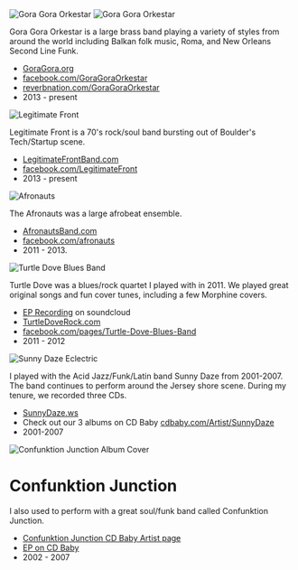 <img class="band" src="/images/gora_gora_orkestar.png" alt="Gora Gora Orkestar"/>
<img class="band ggo" src="/images/gora_gora_orkestar_2015_10.jpg" alt="Gora Gora Orkestar"/>

Gora Gora Orkestar is a large brass band playing a variety of styles from around the world including Balkan folk music, Roma, and New Orleans Second Line Funk.

<div class="clear"></div>

- [GoraGora.org](http://goragora.org)
- [facebook.com/GoraGoraOrkestar](https://www.facebook.com/GoraGoraOrkestar)
- [reverbnation.com/GoraGoraOrkestar](http://www.reverbnation.com/goragoraorkestar)
- 2013 - present


<img class="band" src="/images/legitimate_front.jpg" alt="Legitimate Front"/>

Legitimate Front is a 70's rock/soul band bursting out of Boulder's Tech/Startup scene.
<div class="clear"></div>

- [LegitimateFrontBand.com](http://legitimatefrontband.com)
- [facebook.com/LegitimateFront](https://www.facebook.com/LegitimateFront)
- 2013 - present



<img class="band" src="/images/afronauts.jpg" alt="Afronauts"/>

The Afronauts was a large afrobeat ensemble.

<div class="clear"></div>

- [AfronautsBand.com](http://afronautsband.com/)
- [facebook.com/afronauts](https://www.facebook.com/afronauts)
- 2011 - 2013.


<img class="band" src="/images/turtle_dove.jpg" alt="Turtle Dove Blues Band"/>

Turtle Dove was a blues/rock quartet I played with in 2011. We played great original
songs and fun cover tunes, including a few Morphine covers.

<div class="clear"></div>

 - [EP Recording](https://soundcloud.com/mattgaude/sets/the-turtledove-blues-band) on soundcloud
 - [TurtleDoveRock.com](http://turtledoverock.com)
 - [facebook.com/pages/Turtle-Dove-Blues-Band](https://www.facebook.com/pages/Turtle-Dove-Blues-Band/123713941039995)
 - 2011 - 2012


<img class="band" src="/images/eclectric_cover.jpg" alt="Sunny Daze Eclectric"/>

I played with the Acid Jazz/Funk/Latin band Sunny Daze from 2001-2007. The band continues to perform around the
Jersey shore scene. During my tenure, we recorded three CDs.
<div class="clear"></div>

- [SunnyDaze.ws](http://www.sunnydaze.ws)
- Check out our 3 albums on CD Baby [cdbaby.com/Artist/SunnyDaze](http://cdbaby.com/Artist/SunnyDaze)
- 2001-2007

<img class="band" src="/images/confunktion_junction_cover.jpg"
alt="Confunktion Junction Album Cover"/>

# Confunktion Junction
I also used to perform with a great soul/funk band called Confunktion Junction.
<div class="clear"></div>

- [Confunktion Junction CD Baby Artist page](http://cdbaby.com/Artist/ConfunktionJunction)
- [EP on CD Baby](http://cdbaby.com/cd/confunktion)
- 2002 - 2007
